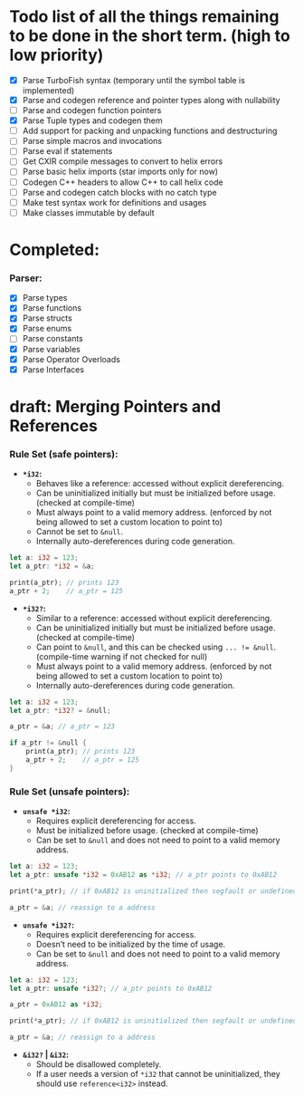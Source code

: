 # Todo list of all the things remaining to be done in the short term. (high to low priority)

- [x] Parse TurboFish syntax (temporary until the symbol table is implemented)
- [x] Parse and codegen reference and pointer types along with nullability
- [ ] Parse and codegen function pointers
- [x] Parse Tuple types and codegen them
- [ ] Add support for packing and unpacking functions and destructuring
- [ ] Parse simple macros and invocations
- [ ] Parse eval if statements
- [ ] Get CXIR compile messages to convert to helix errors
- [ ] Parse basic helix imports (star imports only for now)
- [ ] Codegen C++ headers to allow C++ to call helix code
- [ ] Parse and codegen catch blocks with no catch type
- [ ] Make test syntax work for definitions and usages
- [ ] Make classes immutable by default

# Completed:
### Parser:
- [x] Parse types
- [x] Parse functions
- [x] Parse structs
- [x] Parse enums
- [ ] Parse constants
- [x] Parse variables
- [x] Parse Operator Overloads
- [x] Parse Interfaces

# draft: **Merging Pointers and References**
### Rule Set (safe pointers):
- **`*i32`:**
  - Behaves like a reference: accessed without explicit dereferencing.
  - Can be uninitialized initially but must be initialized before usage. (checked at compile-time)
  - Must always point to a valid memory address. (enforced by not being allowed to set a custom location to point to)
  - Cannot be set to `&null`.
  - Internally auto-dereferences during code generation.

```rs
let a: i32 = 123;
let a_ptr: *i32 = &a;

print(a_ptr); // prints 123
a_ptr + 2;    // a_ptr = 125
```

- **`*i32?`:**
  - Similar to a reference: accessed without explicit dereferencing.
  - Can be uninitialized initially but must be initialized before usage. (checked at compile-time)
  - Can point to `&null`, and this can be checked using `... != &null`. (compile-time warning if not checked for null)
  - Must always point to a valid memory address. (enforced by not being allowed to set a custom location to point to)
  - Internally auto-dereferences during code generation.

```rs
let a: i32 = 123;
let a_ptr: *i32? = &null;

a_ptr = &a; // a_ptr = 123

if a_ptr != &null {
    print(a_ptr); // prints 123
    a_ptr + 2;    // a_ptr = 125
}
```

### Rule Set (unsafe pointers):
- **`unsafe *i32`:**
  - Requires explicit dereferencing for access.
  - Must be initialized before usage. (checked at compile-time)
  - Can be set to `&null` and does not need to point to a valid memory address.

```rs
let a: i32 = 123;
let a_ptr: unsafe *i32 = 0xAB12 as *i32; // a_ptr points to 0xAB12

print(*a_ptr); // if 0xAB12 is uninitialized then segfault or undefined behavior, else reads data in 0xAB12

a_ptr = &a; // reassign to a address
```

- **`unsafe *i32?`:**
  - Requires explicit dereferencing for access.
  - Doesn’t need to be initialized by the time of usage.
  - Can be set to `&null` and does not need to point to a valid memory address.

```rs
let a: i32 = 123;
let a_ptr: unsafe *i32?; // a_ptr points to 0xAB12

a_ptr = 0xAB12 as *i32;

print(*a_ptr); // if 0xAB12 is uninitialized then segfault or undefined behavior, else reads data in 0xAB12

a_ptr = &a; // reassign to a address
```

- **`&i32?` | `&i32`:**
  - Should be disallowed completely.
  - If a user needs a version of `*i32` that cannot be uninitialized, they should use `reference<i32>` instead.